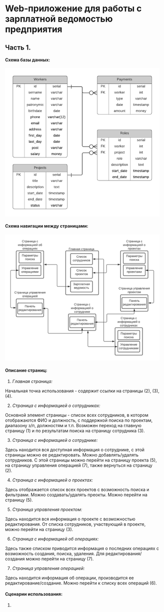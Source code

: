 # Web-приложение для работы с зарплатной ведомостью предприятия
## Часть 1. 

#### Схема базы данных:

![ER-diagram](db/ER.png)

#### Схема навигации между страницами:

![Navigation](Navigation.png)

#### Описание страниц:

1. *Главная страница:*

  Начальная точка использования - содержит ссылки на страницы (2), (3), (4). 

2. *Страница с информацией о сотрудниках:* 

  Основной элемент страницы - список всех сотрудников, в котором отображаются ФИО и должность, с поддержкой поиска по проектам, диапазону з/п, должностям и т.п.
  Возможен переход на главную страницу (1) и по результатам поиска на страницу сотрудника (3).

3. *Страница с информацией о сотруднике:*

  Здесь находится вся доступная информация о сотруднике, с этой страницы можно ее редактировать. Можно добавлять/удалять сотрудников. С этой страницы можно перейти на страницу проекта (5), на страницу     управления операцией (7), также вернуться на страницу (2).

4. *Страница с информацией о проектах:*
  
  Здесь отображается список всех проектов с возможность поиска и фильтрами. Можно создавать/удалять преокты. Можно перейти на страницу (5).

5. *Страница управления проектом:*

  Здесь находится вся информация о проекте с возможностью редактирования. От списка сотрудников, участвующий в проекте, можно перейти на страницу (3).

6. *Страница с информацией об операциях:*

  Здесь также списком приводится информация о последних операциях с возможность создания, поиска, удаления. Для редактирования/создания можно перейти на страницу (7).
  
7. *Страница управления операцией:*

  Здесь находится информация об операции, производится ее редактирование/создание. Можно перейти к списку всех операций (6).

#### Сценарии использования:

1. 
